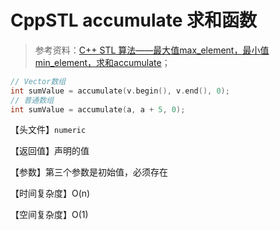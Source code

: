 # CppSTL accumulate 求和函数

>  参考资料：[C++ STL 算法——最大值max_element，最小值min_element，求和accumulate](<https://blog.csdn.net/qq_43827595/article/details/106019641?ops_request_misc=&request_id=&biz_id=102&utm_term=C++%20STL%20%E6%9C%80%E5%A4%A7%E5%80%BC%E5%87%BD%E6%95%B0&utm_medium=distribute.pc_search_result.none-task-blog-2~all~sobaiduweb~default-1-106019641.142^v41^control,185^v2^tag_show&spm=1018.2226.3001.4187>)；

```cpp
// Vector数组
int sumValue = accumulate(v.begin(), v.end(), 0);
// 普通数组
int sumValue = accumulate(a, a + 5, 0);
```

【头文件】```numeric```

【返回值】声明的值

【参数】第三个参数是初始值，必须存在

【时间复杂度】O(n)

【空间复杂度】O(1)